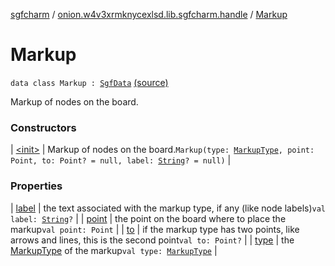 [sgfcharm](../../index.md) / [onion.w4v3xrmknycexlsd.lib.sgfcharm.handle](../index.md) / [Markup](./index.md)

# Markup

`data class Markup : `[`SgfData`](../-sgf-data.md) [(source)](https://github.com/w4v3/sgfcharm/tree/master/sgfcharm/src/main/java/onion/w4v3xrmknycexlsd/lib/sgfcharm/handle/SgfData.kt#L61)

Markup of nodes on the board.

### Constructors

| [&lt;init&gt;](-init-.md) | Markup of nodes on the board.`Markup(type: `[`MarkupType`](../-markup-type/index.md)`, point: Point, to: Point? = null, label: `[`String`](https://kotlinlang.org/api/latest/jvm/stdlib/kotlin/-string/index.html)`? = null)` |

### Properties

| [label](label.md) | the text associated with the markup type, if any (like node labels)`val label: `[`String`](https://kotlinlang.org/api/latest/jvm/stdlib/kotlin/-string/index.html)`?` |
| [point](point.md) | the point on the board where to place the markup`val point: Point` |
| [to](to.md) | if the markup type has two points, like arrows and lines, this is the second point`val to: Point?` |
| [type](type.md) | the [MarkupType](../-markup-type/index.md) of the markup`val type: `[`MarkupType`](../-markup-type/index.md) |

